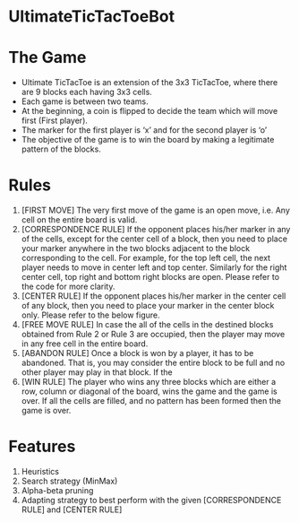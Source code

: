 # UltimateTicTacToeBot

# The Game
  - Ultimate TicTacToe is an extension of the 3x3 TicTacToe, where there are 9 blocks each having 3x3 cells.
- Each game is between two teams.
- At the beginning, a coin is flipped to decide the team which will move first (First player).
- The marker for the first player is ‘x’ and for the second player is ‘o’
- The objective of the game is to win the board by making a legitimate pattern of the blocks.


# Rules
1. [FIRST MOVE] The very first move of the game is an open move, i.e. Any cell on the entire board is valid.
2. [CORRESPONDENCE RULE] If the opponent places his/her marker in any of the cells, except for the center
cell of a block, then you need to place your marker anywhere in the two blocks adjacent to the block
corresponding to the cell. For example, for the top left cell, the next player needs to move in center left and
top center. Similarly for the right center cell, top right and bottom right blocks are open. Please refer to the
code for more clarity.
3. [CENTER RULE] If the opponent places his/her marker in the center cell of any block, then you need to place
your marker in the center block only. Please refer to the below figure.
4. [FREE MOVE RULE] In case the all of the cells in the destined blocks obtained from Rule 2 or Rule 3 are
occupied, then the player may move in any free cell in the entire board.
5. [ABANDON RULE] Once a block is won by a player, it has to be abandoned. That is, you may consider the
entire block to be full and no other player may play in that block. If the
6. [WIN RULE] The player who wins any three blocks which are either a row, column or diagonal of the board,
wins the game and the game is over. If all the cells are filled, and no pattern has been formed then the game is
over.


# Features
1. Heuristics 
2. Search strategy (MinMax)
3. Alpha-beta pruning
4. Adapting strategy to best perform with the given [CORRESPONDENCE RULE] and [CENTER RULE]
